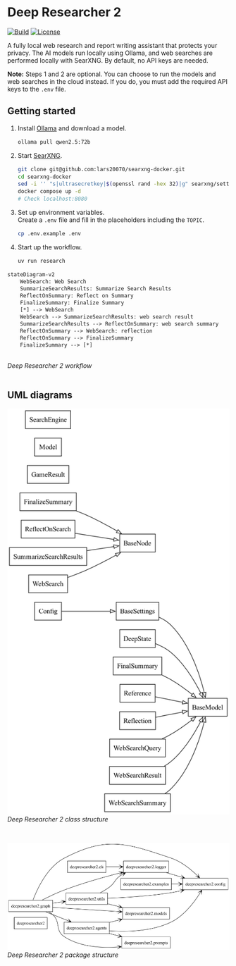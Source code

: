 # Deep Researcher 2

[![Build](https://github.com/lars20070/deepresearcher2/actions/workflows/build.yaml/badge.svg)](https://github.com/lars20070/deepresearcher2/actions/workflows/build.yaml)
[![License](https://img.shields.io/github/license/lars20070/deepresearcher2)](https://github.com/lars20070/deepresearcher2/blob/main/LICENSE)

A fully local web research and report writing assistant that protects your privacy.
The AI models run locally using Ollama, and web searches are performed locally with SearXNG.
By default, no API keys are needed.

**Note:** Steps 1 and 2 are optional. You can choose to run the models and web searches in the cloud instead.
If you do, you must add the required API keys to the `.env` file.


## Getting started
1. Install [Ollama](https://ollama.com) and download a model.
   ```bash
   ollama pull qwen2.5:72b
   ```
2. Start [SearXNG](https://docs.searxng.org).
   ```bash
   git clone git@github.com:lars20070/searxng-docker.git
   cd searxng-docker
   sed -i '' "s|ultrasecretkey|$(openssl rand -hex 32)|g" searxng/settings.yml
   docker compose up -d
   # Check localhost:8080
   ```
3. Set up environment variables.<br>
Create a `.env` file and fill in the placeholders including the `TOPIC`.
   ```bash
   cp .env.example .env
   ```
4. Start up the workflow.
   ```bash
   uv run research
   ```

``` mermaid
stateDiagram-v2
    WebSearch: Web Search
    SummarizeSearchResults: Summarize Search Results
    ReflectOnSummary: Reflect on Summary
    FinalizeSummary: Finalize Summary
    [*] --> WebSearch
    WebSearch --> SummarizeSearchResults: web search result
    SummarizeSearchResults --> ReflectOnSummary: web search summary
    ReflectOnSummary --> WebSearch: reflection
    ReflectOnSummary --> FinalizeSummary
    FinalizeSummary --> [*]
```
<br>*Deep Researcher 2 workflow*
<br>
<br>

## UML diagrams

![class diagram](./uml/classes.png "Deep Researcher 2 class structure")
<br>*Deep Researcher 2 class structure*

<br>

![package diagram](./uml/packages.png "Deep Researcher 2 package structure")
<br>*Deep Researcher 2 package structure*

<br>
<br>

